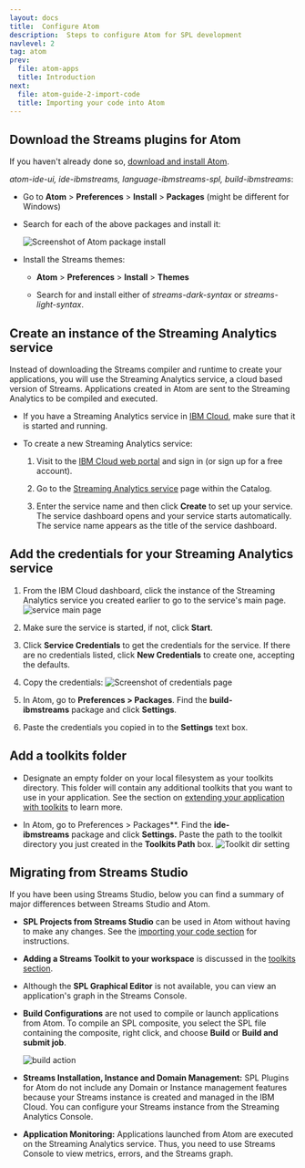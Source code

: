 ```yaml
---
layout: docs
title:  Configure Atom
description:  Steps to configure Atom for SPL development
navlevel: 2
tag: atom
prev:
  file: atom-apps
  title: Introduction
next:
  file: atom-guide-2-import-code
  title: Importing your code into Atom
---
```




Download the Streams plugins for Atom
--------------------------------------------------

If you haven't already done so, [download and install
Atom](https://atom.io).

*atom-ide-ui, ide-ibmstreams, language-ibmstreams-spl,
build-ibmstreams*:

-   Go to **Atom** \> **Preferences** \> **Install** \> **Packages**
    (might be different for Windows)

-   Search for each of the above packages and install it:

    ![Screenshot of Atom package install](/sx43/images/atom/jpg/install-package.jpg)


-   Install the Streams themes:

    -   **Atom** \> **Preferences** \> **Install** \> **Themes**

    -   Search for and install either of *streams-dark-syntax* or
        *streams-light-syntax*.

Create an instance of the Streaming Analytics service
---------------------

Instead of downloading the Streams compiler and runtime to create your applications, you will use the Streaming Analytics service, a cloud based version of Streams. Applications created in Atom are sent to the Streaming Analytics to be compiled and executed.


* If you have a Streaming Analytics service in [IBM Cloud](https://console.ng.bluemix.net/), make sure that it is started and running.

* To create a new Streaming Analytics service:
  1. Visit to the [IBM Cloud web portal](https://www.ibm.com/cloud-computing/bluemix/) and sign in (or sign up for a free account).

  2. Go to the [Streaming Analytics service](https://console.bluemix.net/catalog/services/streaming-analytics) page within the Catalog.

  3. Enter the service name and then click **Create** to set up your service. The service dashboard opens and your service starts automatically. The service name appears as the title of the service dashboard.


Add the credentials for your Streaming Analytics service
--------------------------

1. From the IBM Cloud dashboard, click the instance of the Streaming Analytics service you created earlier to go to the service's main page.
   ![service main page](/sx43/images/atom/jpg/sa-manage-page.jpg)

6. Make sure the service is started, if not, click **Start**.

8. Click **Service Credentials** to get the credentials for the service.  If there are no credentials listed, click **New Credentials** to create one, accepting the defaults.

11. Copy the credentials:
   ![Screenshot of credentials page](/sx43/images/atom/jpg/creds.jpg)

15. In Atom, go to **Preferences > Packages**. Find the **build-ibmstreams** package and click **Settings**.

18. Paste the credentials you copied in to the **Settings** text box.



Add a toolkits folder
---------------------------
-  Designate an empty folder on your local filesystem as your toolkits directory. This folder will contain any additional toolkits that you want to use in your application. See the section on [extending your application with toolkits](/sx43/docs/spl/atom/atom-guide-6-toolkits) to learn more.

-  In Atom, go to Preferences \> Packages**. Find the **ide-ibmstreams** package and click **Settings.** Paste the path to the toolkit directory you just created in the **Toolkits Path** box.
    ![Toolkit dir setting](/sx43/images/atom/jpg/toolkit-dir.jpg)

Migrating from Streams Studio
------------------------------
If you have been using Streams Studio, below you can find a summary of major differences between Streams Studio and Atom.

-   **SPL Projects from Streams Studio** can be used in Atom without having to make any changes. See the [importing your code section](/sx43/docs/spl/atom/atom-guide-2-import-code/) for instructions.

-   **Adding a Streams Toolkit to your workspace** is discussed in the [toolkits section](/sx43/docs/spl/atom/atom-guide-6-toolkits/).

- Although the **SPL Graphical Editor** is not available, you can view an application's graph in the Streams Console.

- **Build Configurations** are not used to compile or launch
applications from Atom. To compile an SPL composite, you select the SPL file containing the composite, right click, and choose **Build** or **Build and submit job**.

    ![build action](/sx43/images/atom/jpg/build-submit.jpg)

-   **Streams Installation, Instance and Domain Management:** SPL
Plugins for Atom do not include any Domain or Instance management features because your Streams instance is created and managed in the IBM Cloud. You can configure your Streams instance from the  Streaming Analytics Console.

-   **Application Monitoring:** Applications launched from Atom are executed on the Streaming Analytics service. Thus, you need to use Streams Console to view metrics, errors, and the Streams graph.
